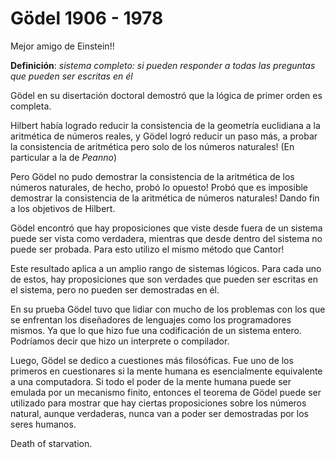 # Gödel 1906 - 1978

Mejor amigo de Einstein!!

**Definición**:
*sistema completo: si pueden responder a todas las preguntas que
pueden ser escritas en él*

Gödel en su disertación doctoral demostró que la lógica de primer
orden es completa.

Hilbert había logrado reducir la consistencia de la geometría
euclidiana a la aritmética de números reales, y Gödel logró reducir
un paso más, a probar la consistencia de aritmética pero solo de los
números naturales! (En particular a la de *Peanno*)

Pero Gödel no pudo demostrar la consistencia de la aritmética de los
números naturales, de hecho, probó lo opuesto! Probó que
es imposible demostrar la consistencia de la aritmética de números
naturales! Dando fin a los objetivos de Hilbert.

Gödel encontró que hay proposiciones que viste desde fuera de un sistema
puede ser vista como verdadera, mientras que desde dentro del sistema
no puede ser probada. Para esto utilizo el mismo método que Cantor!

Este resultado aplica a un amplio rango de sistemas lógicos. Para
cada uno de estos, hay proposiciones que son verdades que pueden
ser escritas en el sistema, pero no pueden ser demostradas en él.

En su prueba Gödel tuvo que lidiar con mucho de los problemas con
los que se enfrentan los diseñadores de lenguajes como los programadores
mismos. Ya que lo que hizo fue una codificación de un
sistema entero. Podríamos decir que hizo un interprete o compilador.

Luego, Gödel se dedico a cuestiones más filosóficas. Fue uno
de los primeros en cuestionares si la mente humana es esencialmente
equivalente a una computadora. Si todo el poder de la mente humana
puede ser emulada por un mecanismo finito, entonces el teorema de
Gödel puede ser utilizado para mostrar que hay ciertas proposiciones
sobre los números natural, aunque verdaderas, nunca van a poder ser
demostradas por los seres humanos.

Death of starvation.

